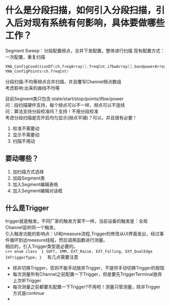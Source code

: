 # 什么是分段扫描，如何引入分段扫描，引入后对现有系统有何影响，具体要做哪些工作？

Segment Sweep：分段配置频点，合并下发配置，整体进行扫描
现有配置方式：一次配置，重复扫描
```C++
VNA_ConfigConditionDT(ch,freqArray[],freqCnt,ifbwArray[],bandpowerArray[])
VNA_ConfigPoints(ch,freqCnt)
```
分段扫描:不均等频点合并扫描，并且覆写Channel频点数组  
考虑影响:出来的曲线不均等

目前Segment类只包含:state/start/stop/points/ifbw/power  
问：段扫描硬件支持，每个频点可以不一样，频点可以不连续  
问：算法支持分段校准吗？支持！不用分段校准  
考虑分段扫描是否开启均匀显示(频点平铺)？可以，并且很有必要！
1. 校准不需要动
3. 显示不需要动
4. 扫描不用动

## 要动哪些？

1. 加扫描方式选择
2. 加段Segment类
3. 加入Segment编辑表格
4. 加入Segment编辑对话框

## 什么是Trigger

trigger就是触发。不同厂家的触发方案不一样，当前设备的触发是：全局Channel监听同一个触发。  
引入触发功能的影响点：UI和measure流程,Trigger的修改从UI界面发出，经过事件循环到达measure线程，然后调用函数进行测量。  
相应的，引入Trigger类型是必要的。   
``c++
  enum class 
  {
    SOFT,
    IMM,
    EXT_Raise,
    EXT_Falling,
    EXT_DualEdge
  }mTriggerType;
} 
``
有几点需要注意  
- 除非切换Trigger，否则不能手动放弃Trigger，不提供手动切换Trigger的按钮
- 每次测量所有Channel之前配置一下Trigger，但是要先TriggerTerminal放弃上次听Trigger
- 每次测量之前都要先配置一下Trigger?不用吧！测量只管测量，除非Trigger方式是continue
- 
